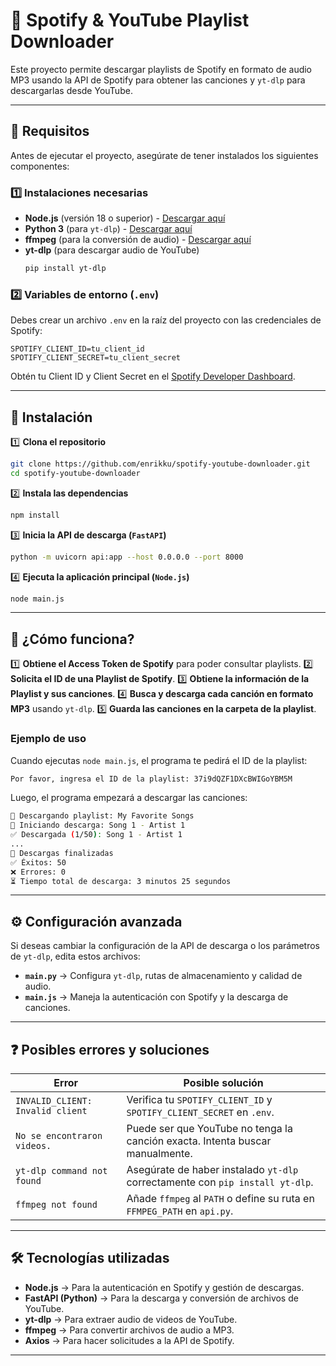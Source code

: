 # 🎵 Spotify & YouTube Playlist Downloader

Este proyecto permite descargar playlists de Spotify en formato de audio MP3 usando la API de Spotify para obtener las canciones y `yt-dlp` para descargarlas desde YouTube.

---

## 🚀 Requisitos

Antes de ejecutar el proyecto, asegúrate de tener instalados los siguientes componentes:

### **1️⃣ Instalaciones necesarias**
- **Node.js** (versión 18 o superior) - [Descargar aquí](https://nodejs.org/)
- **Python 3** (para `yt-dlp`) - [Descargar aquí](https://www.python.org/)
- **ffmpeg** (para la conversión de audio) - [Descargar aquí](https://ffmpeg.org/)
- **yt-dlp** (para descargar audio de YouTube)
  ```bash
  pip install yt-dlp
  ```

### **2️⃣ Variables de entorno (`.env`)**
Debes crear un archivo `.env` en la raíz del proyecto con las credenciales de Spotify:

```
SPOTIFY_CLIENT_ID=tu_client_id
SPOTIFY_CLIENT_SECRET=tu_client_secret
```

Obtén tu Client ID y Client Secret en el [Spotify Developer Dashboard](https://developer.spotify.com/dashboard).

---

## 🔧 Instalación

1️⃣ **Clona el repositorio**
```bash
git clone https://github.com/enrikku/spotify-youtube-downloader.git
cd spotify-youtube-downloader
```

2️⃣ **Instala las dependencias**
```bash
npm install
```

3️⃣ **Inicia la API de descarga (`FastAPI`)**
```bash
python -m uvicorn api:app --host 0.0.0.0 --port 8000
```

4️⃣ **Ejecuta la aplicación principal (`Node.js`)**
```bash
node main.js
```

---

## 📌 ¿Cómo funciona?

1️⃣ **Obtiene el Access Token de Spotify** para poder consultar playlists.
2️⃣ **Solicita el ID de una Playlist de Spotify**.
3️⃣ **Obtiene la información de la Playlist y sus canciones**.
4️⃣ **Busca y descarga cada canción en formato MP3** usando `yt-dlp`.
5️⃣ **Guarda las canciones en la carpeta de la playlist**.

### **Ejemplo de uso**
Cuando ejecutas `node main.js`, el programa te pedirá el ID de la playlist:

```bash
Por favor, ingresa el ID de la playlist: 37i9dQZF1DXcBWIGoYBM5M
```

Luego, el programa empezará a descargar las canciones:

```bash
🎵 Descargando playlist: My Favorite Songs
🔄 Iniciando descarga: Song 1 - Artist 1
✅ Descargada (1/50): Song 1 - Artist 1
...
🎉 Descargas finalizadas
✅ Éxitos: 50
❌ Errores: 0
⏳ Tiempo total de descarga: 3 minutos 25 segundos
```

---

## ⚙️ Configuración avanzada

Si deseas cambiar la configuración de la API de descarga o los parámetros de `yt-dlp`, edita estos archivos:

- **`main.py`** → Configura `yt-dlp`, rutas de almacenamiento y calidad de audio.
- **`main.js`** → Maneja la autenticación con Spotify y la descarga de canciones.

---

## ❓ Posibles errores y soluciones

| Error | Posible solución |
|-------|-----------------|
| `INVALID_CLIENT: Invalid client` | Verifica tu `SPOTIFY_CLIENT_ID` y `SPOTIFY_CLIENT_SECRET` en `.env`. |
| `No se encontraron videos.` | Puede ser que YouTube no tenga la canción exacta. Intenta buscar manualmente. |
| `yt-dlp command not found` | Asegúrate de haber instalado `yt-dlp` correctamente con `pip install yt-dlp`. |
| `ffmpeg not found` | Añade `ffmpeg` al `PATH` o define su ruta en `FFMPEG_PATH` en `api.py`. |

---

## 🛠 Tecnologías utilizadas

- **Node.js** → Para la autenticación en Spotify y gestión de descargas.
- **FastAPI (Python)** → Para la descarga y conversión de archivos de YouTube.
- **yt-dlp** → Para extraer audio de videos de YouTube.
- **ffmpeg** → Para convertir archivos de audio a MP3.
- **Axios** → Para hacer solicitudes a la API de Spotify.

---